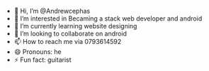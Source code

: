 - 👋 Hi, I’m @Andrewcephas
- 👀 I’m interested in Becaming a stack web developer and android
- 🌱 I’m currently learning website designing
- 💞️ I’m looking to collaborate on android
- 📫 How to reach me via 0793614592
- 😄 Pronouns: he
- ⚡ Fun fact: guitarist

<!---
Andrewcephas/Andrewcephas is a ✨ special ✨ repository because its `README.md` (this file) appears on your GitHub profile.
You can click the Preview link to take a look at your changes.
--->
